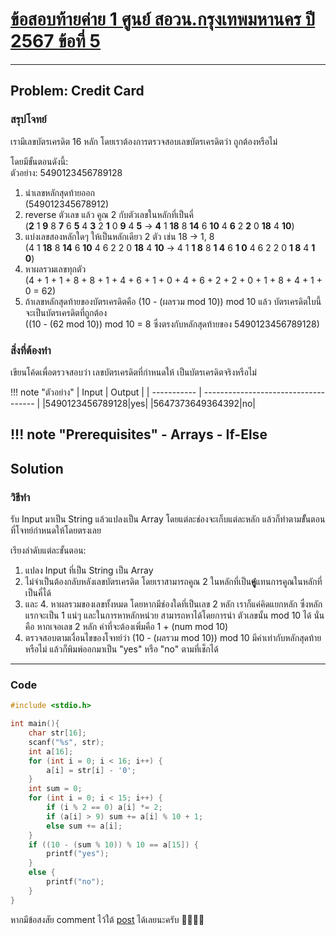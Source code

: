 # [ข้อสอบท้ายค่าย 1 ศูนย์ สอวน.กรุงเทพมหานคร ปี 2567 ข้อที่ 5](https://grader.gchan.moe/problemset/c1_bkk67_5)

---

## Problem: Credit Card

### สรุปโจทย์

เรามีเลขบัตรเครดิต 16 หลัก โดยเราต้องการตรวจสอบเลขบัตรเครดิตว่า ถูกต้องหรือไม่

โดยมีขั้นตอนดังนี้:<br>
ตัวอย่าง: 5490123456789128

1. นำเลขหลักสุดท้ายออก <br>(549012345678912)<br>
2. reverse ตัวเลข แล้ว คูณ 2 กับตัวเลขในหลักที่เป็นคี่<br>
    (**2** 1 **9** 8 **7** 6 **5** 4 **3** 2 **1** 0 **9** 4 **5** -> **4** 1 **18** 8 **14** 6 **10** 4 **6** 2 **2** 0 **18** 4 **10**)<br>
3. แบ่งเลขสองหลักใดๆ ให้เป็นหลักเดียว 2 ตัว เช่น 18 -> 1, 8<br>
    (4 1 **18** 8 **14** 6 **10** 4 6 2 2 0 **18** 4 **10** -> 4 1 **1 8** 8 **1 4** 6 **1 0** 4 6 2 2 0 **1 8** 4 **1 0**)<br>
4. หาผลรวมเลขทุกตัว<br>
    (4 + 1 + 1 + 8 + 8 + 1 + 4 + 6 + 1 + 0 + 4 + 6 + 2 + 2 + 0 + 1 + 8 + 4 + 1 + 0 = 62)<br>
5. ถ้าเลขหลักสุดท้ายของบัตรเครดิตคือ (10 - (ผลรวม mod 10)) mod 10 แล้ว บัตรเครดิตใบนี้ จะเป็นบัตรเครดิตที่ถูกต้อง<br>
    ((10 - (62 mod 10)) mod 10 = 8 ซึ่งตรงกับหลักสุดท้ายของ 5490123456789128)

### สิ่งที่ต้องทำ

เขียนโค้ดเพื่อตรวจสอบว่า เลขบัตรเครดิตที่กำหนดให้ เป็นบัตรเครดิตจริงหรือไม่

!!! note "ตัวอย่าง"
    | Input      | Output                          |
    | ----------- | ------------------------------------ |
    |5490123456789128|yes|
    |5647373649364392|no|

!!! note "Prerequisites"
    - Arrays
    - If-Else
---

## Solution

### วิธีทำ

รับ Input มาเป็น String แล้วแปลงเป็น Array โดยแต่ละช่องจะเก็บแต่ละหลัก แล้วก็ทำตามขัั้นตอนที่โจทย์กำหนดให้โดยตรงเลย

เรียงลำดับแต่ละขั้นตอน:

1. แปลง Input ที่เป็น String เป็น Array
2. ไม่จำเป็นต้องกลับหลังเลขบัตรเครดิต โดยเราสามารถคูณ 2 ในหลักที่เป็น**คู่**แทนการคูณในหลักที่เป็นคี่ได้
3. และ 4. หาผลรวมของเลขทั้งหมด โดยหากมีช่องใดที่เป็นเลข 2 หลัก เราก็แค่คิดแยกหลัก ซึ่งหลักแรกจะเป็น 1 แน่ๆ และในการหาหลักหน่วย สามารถหาได้โดยการนำ ตัวเลขนั้น mod 10 ได้ นั่นคือ หากเจอเลข 2 หลัก ค่าที่จะต้องเพิ่มคือ 1 + (num mod 10)
5. ตรวจสอบตามเงื่อนไขของโจทย์ว่า (10 - (ผลรวม mod 10)) mod 10 มีค่าเท่ากับหลักสุดท้ายหรือไม่ แล้วก็พิมพ์ออกมาเป็น "yes" หรือ "no" ตามที่เช็กได้

---

### Code

```cpp title="credit_card.c"
#include <stdio.h>

int main(){
    char str[16];
    scanf("%s", str);
    int a[16];
    for (int i = 0; i < 16; i++) {
        a[i] = str[i] - '0';
    }
    int sum = 0;
    for (int i = 0; i < 15; i++) {
        if (i % 2 == 0) a[i] *= 2;
        if (a[i] > 9) sum += a[i] % 10 + 1;
        else sum += a[i];
    }
    if ((10 - (sum % 10)) % 10 == a[15]) {
        printf("yes");
    }
    else {
        printf("no");
    }
}
```

หากมีข้อสงสัย comment ไว้ใต้ [post](https://www.facebook.com/share/p/1BWCw366mm/) ได้เลยนะครับ 🙇‍♂️🙇‍♂️  
